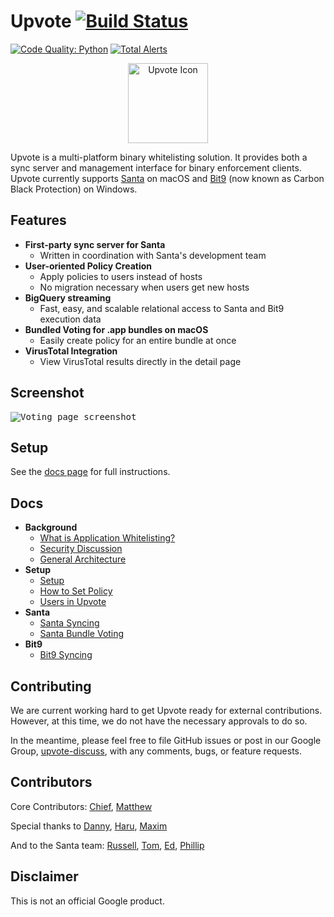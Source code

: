 <!-- mdformat off(GitHub header) -->
Upvote
[![Build Status](https://travis-ci.com/google/upvote.svg?token=s6uTQfwvqCpdWthaypND&branch=master)](https://travis-ci.com/google/upvote)
======
<!-- mdformat on -->
[![Code Quality: Python](https://img.shields.io/lgtm/grade/python/g/google/upvote.svg?logo=lgtm&logoWidth=18)](https://lgtm.com/projects/g/google/upvote/context:python)
[![Total Alerts](https://img.shields.io/lgtm/alerts/g/google/upvote.svg?logo=lgtm&logoWidth=18)](https://lgtm.com/projects/g/google/upvote/alerts)

<p align="center">
  <a href="#upvote--">
    <img src="upvote/gae/modules/upvote_app/frontend/web_ui/static/upvote_logo.svg" alt="Upvote Icon" width=128 />
  </a>
</p>

Upvote is a multi-platform binary whitelisting solution. It provides both a sync
server and management interface for binary enforcement clients. Upvote currently
supports [Santa](https://github.com/google/santa) on macOS and
[Bit9](https://www.carbonblack.com/products/cb-protection/) (now known as Carbon
Black Protection) on Windows.

## Features

-   **First-party sync server for Santa**
    -   Written in coordination with Santa's development team
-   **User-oriented Policy Creation**
    -   Apply policies to users instead of hosts
    -   No migration necessary when users get new hosts
-   **BigQuery streaming**
    -   Fast, easy, and scalable relational access to Santa and Bit9 execution
        data
-   **Bundled Voting for .app bundles on macOS**
    -   Easily create policy for an entire bundle at once
-   **VirusTotal Integration**
    -   View VirusTotal results directly in the detail page

## Screenshot

<kbd> <img src="./docs/images/screenshot_voting.png" alt="Voting page screenshot"> </kbd>

## Setup

See the [docs page](docs/setup.md) for full instructions.

## Docs

-   **Background**
    -   [What is Application Whitelisting?](docs/basics.md)
    -   [Security Discussion](docs/security.md)
    -   [General Architecture](docs/architecture.md)
-   **Setup**
    -   [Setup](docs/setup.md)
    -   [How to Set Policy](docs/voting.md)
    -   [Users in Upvote](docs/users.md)
-   **Santa**
    -   [Santa Syncing](docs/santa_sync.md)
    -   [Santa Bundle Voting](docs/bundles.md)
-   **Bit9**
    -   [Bit9 Syncing](docs/bit9_sync.md)

## Contributing

We are current working hard to get Upvote ready for external contributions.
However, at this time, we do not have the necessary approvals to do so.

In the meantime, please feel free to file GitHub issues or post in our Google
Group, [upvote-discuss](https://groups.google.com/forum/#!forum/upvote-discuss),
with any comments, bugs, or feature requests.

## Contributors

Core Contributors: [Chief](https://github.com/chief8192),
[Matthew](https://github.com/msuozzo)

Special thanks to [Danny](https://github.com/danielloera),
[Haru](https://github.com/haruphoenix), [Maxim](https://github.com/maximermilov)

And to the Santa team: [Russell](https://github.com/russellhancox),
[Tom](https://github.com/tburgin), [Ed](https://github.com/eigerman),
[Phillip](https://github.com/nguyen-phillip)

## Disclaimer

This is not an official Google product.
